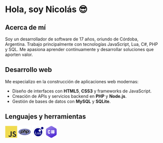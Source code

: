 # Hola, soy Nicolás 😎

## Acerca de mí
Soy un desarrollador de software de 17 años, oriundo de Córdoba, Argentina. Trabajo principalmente con tecnologías JavaScript, Lua, C#, PHP y SQL. Me apasiona aprender continuamente y desarrollar soluciones que aporten valor.

## Desarrollo web
Me especializo en la construcción de aplicaciones web modernas:
- Diseño de interfaces con **HTML5**, **CSS3** y frameworks de JavaScript.
- Creación de APIs y servicios backend en **PHP** y **Node.js**.
- Gestión de bases de datos con **MySQL** y **SQLite**.

## Lenguajes y herramientas
<div>
  <img src="https://raw.githubusercontent.com/devicons/devicon/master/icons/javascript/javascript-original.svg" alt="JavaScript" width="40" height="40"/>
  <img src="https://raw.githubusercontent.com/devicons/devicon/master/icons/php/php-original.svg" alt="PHP" width="40" height="40"/>
  <img src="https://raw.githubusercontent.com/github/explore/80688e429a7d4ef2fca1e82350fe8e3517d3494d/topics/lua/lua.png" alt="Lua" width="40" height="40"/>
  <img src="https://raw.githubusercontent.com/github/explore/80688e429a7d4ef2fca1e82350fe8e3517d3494d/topics/csharp/csharp.png" alt="C#" width="40" height="40"/>
</div>

